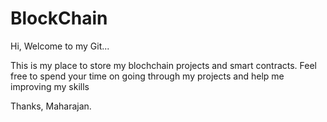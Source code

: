 # BlockChain
Hi, 
Welcome to my Git...

This is my place to store my blochchain projects and smart contracts.
Feel free to spend your time on going through my projects and help me improving my skills

Thanks,
Maharajan.
